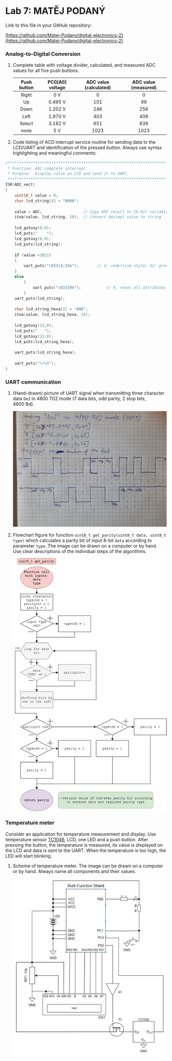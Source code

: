 # Lab 7: MATĚJ PODANÝ

Link to this file in your GitHub repository:

[https://github.com/Matej-Podany/digital-electronics-2](https://github.com/Matej-Podany/digital-electronics-2)


### Analog-to-Digital Conversion

1. Complete table with voltage divider, calculated, and measured ADC values for all five push buttons.

   | **Push button** | **PC0[A0] voltage** | **ADC value (calculated)** | **ADC value (measured)** |
   | :-: | :-: | :-: | :-: |
   | Right  | 0&nbsp;V | 0 | 0 |
   | Up     | 0.495&nbsp;V | 101 | 99 |
   | Down   | 1.202&nbsp;V | 246 | 256 |
   | Left   | 1.970&nbsp;V | 403 | 409 |
   | Select | 3.182&nbsp;V | 651 | 639 |
   | none   | 5&nbsp;V | 1023 | 1023 |

2. Code listing of ACD interrupt service routine for sending data to the LCD/UART and identification of the pressed button. Always use syntax highlighting and meaningful comments:

```c
/**********************************************************************
 * Function: ADC complete interrupt
 * Purpose:  Display value on LCD and send it to UART.
 **********************************************************************/
ISR(ADC_vect)
{
	uint16_t value = 0;
	char lcd_string[4] = "0000";

	value = ADC;                  // Copy ADC result to 16-bit variable
	itoa(value, lcd_string, 10);  // Convert decimal value to string
	
	lcd_gotoxy(8,0);
	lcd_puts("    ");
	lcd_gotoxy(8,0);
	lcd_puts(lcd_string);
	
	if (value <1022)
	{
		uart_puts("\033[4;32m");        // 4: underline style; 32: green foreground
	}
	else
		{
			uart_puts("\033[0m");           // 0: reset all attributes
		}
	uart_puts(lcd_string);
	
	char lcd_string_hexa[3] = "000";
	itoa(value, lcd_string_hexa, 16);
	
	lcd_gotoxy(13,0);
	lcd_puts("   ");
	lcd_gotoxy(13,0);
	lcd_puts(lcd_string_hexa);
	
	uart_puts(lcd_string_hexa);
	
	uart_puts("\r\n");
}
```


### UART communication

1. (Hand-drawn) picture of UART signal when transmitting three character data `De2` in 4800 7O2 mode (7 data bits, odd parity, 2 stop bits, 4800&nbsp;Bd).

   ![Figure](https://github.com/Matej-Podany/digital-electronics-2/blob/main/Labs/07-uart/images/figure.jpg "Figure")

2. Flowchart figure for function `uint8_t get_parity(uint8_t data, uint8_t type)` which calculates a parity bit of input 8-bit `data` according to parameter `type`. The image can be drawn on a computer or by hand. Use clear descriptions of the individual steps of the algorithms.

   ![Flowchart](https://github.com/Matej-Podany/digital-electronics-2/blob/main/Labs/07-uart/images/flowchart.png "Flowchart")


### Temperature meter

Consider an application for temperature measurement and display. Use temperature sensor [TC1046](http://ww1.microchip.com/downloads/en/DeviceDoc/21496C.pdf), LCD, one LED and a push button. After pressing the button, the temperature is measured, its value is displayed on the LCD and data is sent to the UART. When the temperature is too high, the LED will start blinking.

1. Scheme of temperature meter. The image can be drawn on a computer or by hand. Always name all components and their values.

   ![Schematic](https://github.com/Matej-Podany/digital-electronics-2/blob/main/Labs/07-uart/images/schematic.jpg "Schematic")